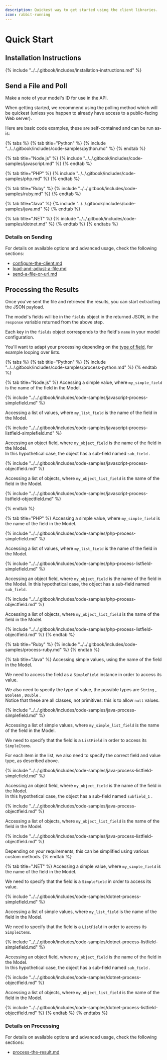 ```yaml
---
description: Quickest way to get started using the client libraries.
icon: rabbit-running
---
```


# Quick Start

## Installation Instructions

{% include "../../.gitbook/includes/installation-instructions.md" %}

## Send a File and Poll

Make a note of your model's ID for use in the API.

When getting started, we recommend using the polling method which will be quickest (unless you happen to already have access to a public-facing Web server).

Here are basic code examples, these are self-contained and can be run as-is:

{% tabs %}
{% tab title="Python" %}
{% include "../../.gitbook/includes/code-samples/python.md" %}
{% endtab %}

{% tab title="Node.js" %}
{% include "../../.gitbook/includes/code-samples/javascript.md" %}
{% endtab %}

{% tab title="PHP" %}
{% include "../../.gitbook/includes/code-samples/php.md" %}
{% endtab %}

{% tab title="Ruby" %}
{% include "../../.gitbook/includes/code-samples/ruby.md" %}
{% endtab %}

{% tab title="Java" %}
{% include "../../.gitbook/includes/code-samples/java.md" %}
{% endtab %}

{% tab title=".NET" %}
{% include "../../.gitbook/includes/code-samples/dotnet.md" %}
{% endtab %}
{% endtabs %}

### Details on Sending

For details on available options and advanced usage, check the following sections:

* [configure-the-client.md](configure-the-client.md "mention")
* [load-and-adjust-a-file.md](load-and-adjust-a-file.md "mention")
* [send-a-file-or-url.md](send-a-file-or-url.md "mention")

## Processing the Results

Once you've sent the file and retrieved the results, you can start extracting the JSON payload.

The model's fields will be in the `fields` object in the returned JSON, in the `response` variable returned from the above step.

Each key in the `fields` object corresponds to the field's `name` in your model configuration.

You'll want to adapt your processing depending on the [type of field](../../models/data-schema.md#field-types), for example looping over lists.

{% tabs %}
{% tab title="Python" %}
{% include "../../.gitbook/includes/code-samples/process-python.md" %}
{% endtab %}

{% tab title="Node.js" %}
Accessing a simple value, where `my_simple_field` is the name of the field in the Model.

{% include "../../.gitbook/includes/code-samples/javascript-process-simplefield.md" %}

Accessing a list of values, where `my_list_field` is the name of the field in the Model.

{% include "../../.gitbook/includes/code-samples/javascript-process-listfield-simplefield.md" %}

Accessing an object field, where `my_object_field` is the name of the field in the Model.\
In this hypothetical case, the object has a sub-field named `sub_field` .

{% include "../../.gitbook/includes/code-samples/javascript-process-objectfield.md" %}

Accessing a list of objects, where `my_object_list_field` is the name of the field in the Model.

{% include "../../.gitbook/includes/code-samples/javascript-process-listfield-objectfield.md" %}

{% endtab %}

{% tab title="PHP" %}
Accessing a simple value, where `my_simple_field` is the name of the field in the Model.

{% include "../../.gitbook/includes/code-samples/php-process-simplefield.md" %}

Accessing a list of values, where `my_list_field` is the name of the field in the Model.

{% include "../../.gitbook/includes/code-samples/php-process-listfield-simplefield.md" %}

Accessing an object field, where `my_object_field` is the name of the field in the Model.
In this hypothetical case, the object has a sub-field named `sub_field`.

{% include "../../.gitbook/includes/code-samples/php-process-objectfield.md" %}

Accessing a list of objects, where `my_object_list_field` is the name of the field in the Model.

{% include "../../.gitbook/includes/code-samples/php-process-listfield-objectfield.md" %}
{% endtab %}

{% tab title="Ruby" %}
{% include "../../.gitbook/includes/code-samples/process-ruby.md" %}
{% endtab %}

{% tab title="Java" %}
Accessing simple values, using the name of the field in the Model.

We need to access the field as a `SimpleField` instance in order to access its value.

We also need to specify the type of value, the possible types are `String` , `Boolean` , `Double` .\
Notice that these are all classes, not primitives: this is to allow `null` values.

{% include "../../.gitbook/includes/code-samples/java-process-simplefield.md" %}

Accessing a list of simple values, where `my_simple_list_field` is the name of the field in the Model.

We need to specify that the field is a `ListField` in order to access its `SimpleItems`.

For each item in the list, we also need to specify the correct field and value type, as described above.

{% include "../../.gitbook/includes/code-samples/java-process-listfield-simplefield.md" %}

Accessing an object field, where `my_object_field` is the name of the field in the Model.\
In this hypothetical case, the object has a sub-field named `subfield_1` .

{% include "../../.gitbook/includes/code-samples/java-process-objectfield.md" %}

Accessing a list of objects, where `my_object_list_field` is the name of the field in the Model.

{% include "../../.gitbook/includes/code-samples/java-process-listfield-objectfield.md" %}

Depending on your requirements, this can be simplified using various custom methods.
{% endtab %}

{% tab title=".NET" %}
Accessing a simple value, where `my_simple_field` is the name of the field in the Model.

We need to specify that the field is a `SimpleField` in order to access its value.

{% include "../../.gitbook/includes/code-samples/dotnet-process-simplefield.md" %}

Accessing a list of simple values, where `my_list_field` is the name of the field in the Model.

We need to specify that the field is a `ListField` in order to access its `SimpleItems`.

{% include "../../.gitbook/includes/code-samples/dotnet-process-listfield-simplefield.md" %}

Accessing an object field, where `my_object_field` is the name of the field in the Model.\
In this hypothetical case, the object has a sub-field named `sub_field` .

{% include "../../.gitbook/includes/code-samples/dotnet-process-objectfield.md" %}

Accessing a list of objects, where `my_object_list_field` is the name of the field in the Model.

{% include "../../.gitbook/includes/code-samples/dotnet-process-listfield-objectfield.md" %}
{% endtab %}
{% endtabs %}

### Details on Processing

For details on available options and advanced usage, check the following sections:

* [process-the-result.md](process-the-result.md "mention")
